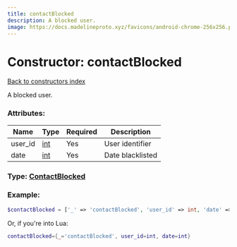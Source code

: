```yaml
---
title: contactBlocked
description: A blocked user.
image: https://docs.madelineproto.xyz/favicons/android-chrome-256x256.png
---
```

# Constructor: contactBlocked  
[Back to constructors index](index.md)



A blocked user.

### Attributes:

| Name     |    Type       | Required | Description |
|----------|---------------|----------|-------------|
|user\_id|[int](../types/int.md) | Yes|User identifier|
|date|[int](../types/int.md) | Yes|Date blacklisted|



### Type: [ContactBlocked](../types/ContactBlocked.md)


### Example:

```php
$contactBlocked = ['_' => 'contactBlocked', 'user_id' => int, 'date' => int];
```  


Or, if you're into Lua:

```lua
contactBlocked={_='contactBlocked', user_id=int, date=int}

```


